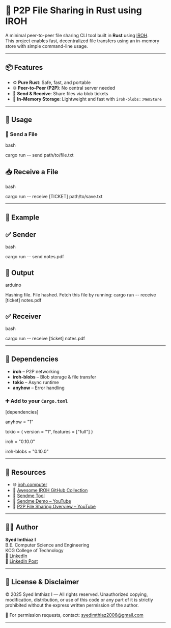 # 🔁 P2P File Sharing in Rust using IROH

A minimal peer-to-peer file sharing CLI tool built in **Rust** using [IROH](https://www.iroh.computer).  
This project enables fast, decentralized file transfers using an in-memory store with simple command-line usage.

---

## 📦 Features

- ⚙️ **Pure Rust**: Safe, fast, and portable
- 🌐 **Peer-to-Peer (P2P)**: No central server needed
- 📂 **Send & Receive**: Share files via blob tickets
- 🧠 **In-Memory Storage**: Lightweight and fast with `iroh-blobs::MemStore`

---

## 🚀 Usage

### 📨 Send a File

bash


cargo run -- send path/to/file.txt

## 📥 Receive a File

bash


cargo run -- receive [TICKET] path/to/save.txt

---

## 📁 Example

## ✅ Sender

bash


cargo run -- send notes.pdf

## 🧾 Output

arduino

Hashing file.
File hashed. Fetch this file by running:
cargo run -- receive [ticket] notes.pdf

## ✅ Receiver

bash


cargo run -- receive [ticket] notes.pdf

---

## 🔧 Dependencies

- **iroh** – P2P networking
- **iroh-blobs** – Blob storage & file transfer  
- **tokio** – Async runtime  
- **anyhow** – Error handling

### ➕ Add to your `Cargo.toml`


[dependencies]


anyhow = "1"


tokio = { version = "1", features = ["full"] }


iroh = "0.10.0"


iroh-blobs = "0.10.0"



---
## 🔗 Resources

- 🌐 [iroh.computer](https://iroh.computer)
- 📘 [Awesome IROH GitHub Collection](https://github.com/n0-computer/awesome-iroh)
- 🚀 [Sendme Tool](https://github.com/n0-computer/sendme)
- 🎥 [Sendme Demo – YouTube](https://www.youtube.com/watch?v=Po3WRuD_Ic4)
- 🎥 [P2P File Sharing Overview – YouTube](https://www.youtube.com/watch?v=_nC2EqkFq8g)

---

## 👨‍💻 Author

**Syed Imthiaz I**  
B.E. Computer Science and Engineering  
KCG College of Technology  
🔗 [LinkedIn](https://www.linkedin.com/in/syed-imthiaz-i-7a308b301/)  
🔗 [LinkedIn Post](https://www.linkedin.com/feed/update/urn:li:activity:7353801491276611584/)

---

## 🚫 License & Disclaimer

© 2025 Syed Imthiaz I — All rights reserved.
Unauthorized copying, modification, distribution, or use of this code or any part of it is strictly prohibited without the express written permission of the author.

📩 For permission requests, contact: syedimthiaz2006@gmail.com

---

